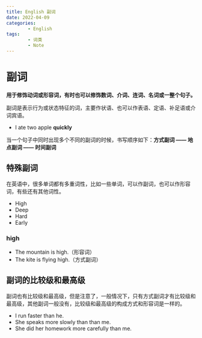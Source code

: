 ```yaml
---
title: English 副词
date: 2022-04-09
categories:
        - English
tags:
        - 词类
        - Note
---
```


# 副词

**用于修饰动词或形容词，有时也可以修饰数词、介词、连词、名词或一整个句子。**

副词是表示行为或状态特征的词，主要作状语、也可以作表语、定语、补足语或介词宾语。

- I ate two apple **quickly**

当一个句子中同时出现多个不同的副词的时候，书写顺序如下：**方式副词 —— 地点副词 —— 时间副词**

## 特殊副词

在英语中，很多单词都有多重词性，比如一些单词，可以作副词，也可以作形容词，有些还有其他词性。

- High
- Deep
- Hard
- Early

### high

- The mountain is high.（形容词）
- The kite is flying high.（方式副词）

## 副词的比较级和最高级

副词也有比较级和最高级，但是注意了，一般情况下，只有方式副词才有比较级和最高级，其他副词一般没有，比较级和最高级的构成方式和形容词是一样的。

- I run faster than he.
- She speaks more slowly than than me.
- She did her homework more carefully than me.
